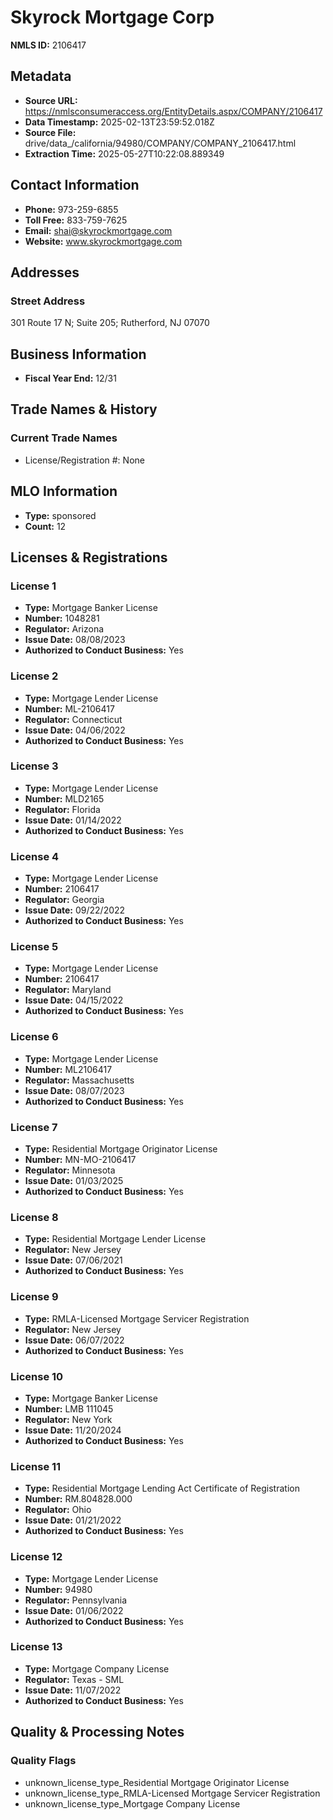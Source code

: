 # Skyrock Mortgage Corp

**NMLS ID:** 2106417

## Metadata
- **Source URL:** https://nmlsconsumeraccess.org/EntityDetails.aspx/COMPANY/2106417
- **Data Timestamp:** 2025-02-13T23:59:52.018Z
- **Source File:** drive/data_/california/94980/COMPANY/COMPANY_2106417.html
- **Extraction Time:** 2025-05-27T10:22:08.889349

## Contact Information
- **Phone:** 973-259-6855
- **Toll Free:** 833-759-7625
- **Email:** shai@skyrockmortgage.com
- **Website:** www.skyrockmortgage.com

## Addresses
### Street Address
301 Route 17 N; Suite 205; Rutherford, NJ 07070

## Business Information
- **Fiscal Year End:** 12/31

## Trade Names & History
### Current Trade Names
- License/Registration #: None

## MLO Information
- **Type:** sponsored
- **Count:** 12

## Licenses & Registrations

### License 1
- **Type:** Mortgage Banker License
- **Number:** 1048281
- **Regulator:** Arizona
- **Issue Date:** 08/08/2023
- **Authorized to Conduct Business:** Yes

### License 2
- **Type:** Mortgage Lender License
- **Number:** ML-2106417
- **Regulator:** Connecticut
- **Issue Date:** 04/06/2022
- **Authorized to Conduct Business:** Yes

### License 3
- **Type:** Mortgage Lender License
- **Number:** MLD2165
- **Regulator:** Florida
- **Issue Date:** 01/14/2022
- **Authorized to Conduct Business:** Yes

### License 4
- **Type:** Mortgage Lender License
- **Number:** 2106417
- **Regulator:** Georgia
- **Issue Date:** 09/22/2022
- **Authorized to Conduct Business:** Yes

### License 5
- **Type:** Mortgage Lender License
- **Number:** 2106417
- **Regulator:** Maryland
- **Issue Date:** 04/15/2022
- **Authorized to Conduct Business:** Yes

### License 6
- **Type:** Mortgage Lender License
- **Number:** ML2106417
- **Regulator:** Massachusetts
- **Issue Date:** 08/07/2023
- **Authorized to Conduct Business:** Yes

### License 7
- **Type:** Residential Mortgage Originator License
- **Number:** MN-MO-2106417
- **Regulator:** Minnesota
- **Issue Date:** 01/03/2025
- **Authorized to Conduct Business:** Yes

### License 8
- **Type:** Residential Mortgage Lender License
- **Regulator:** New Jersey
- **Issue Date:** 07/06/2021
- **Authorized to Conduct Business:** Yes

### License 9
- **Type:** RMLA-Licensed Mortgage Servicer Registration
- **Regulator:** New Jersey
- **Issue Date:** 06/07/2022
- **Authorized to Conduct Business:** Yes

### License 10
- **Type:** Mortgage Banker License
- **Number:** LMB 111045
- **Regulator:** New York
- **Issue Date:** 11/20/2024
- **Authorized to Conduct Business:** Yes

### License 11
- **Type:** Residential Mortgage Lending Act Certificate of Registration
- **Number:** RM.804828.000
- **Regulator:** Ohio
- **Issue Date:** 01/21/2022
- **Authorized to Conduct Business:** Yes

### License 12
- **Type:** Mortgage Lender License
- **Number:** 94980
- **Regulator:** Pennsylvania
- **Issue Date:** 01/06/2022
- **Authorized to Conduct Business:** Yes

### License 13
- **Type:** Mortgage Company License
- **Regulator:** Texas - SML
- **Issue Date:** 11/07/2022
- **Authorized to Conduct Business:** Yes

## Quality & Processing Notes
### Quality Flags
- unknown_license_type_Residential Mortgage Originator License
- unknown_license_type_RMLA-Licensed Mortgage Servicer Registration
- unknown_license_type_Mortgage Company License
